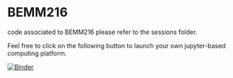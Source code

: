 # BEMM216
code associated to BEMM216
please refer to the sessions folder.


Feel free to click on the following button to launch your own jupyter-based computing platform.

[![Binder](https://mybinder.org/badge_logo.svg)](https://mybinder.org/v2/gh/thousandoaks/BEMM216/main)
